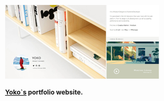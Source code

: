 
<img src="preview/git.jpg" width="640">

## [Yoko`s](https://www.yokko.one/) portfolio website. ##
